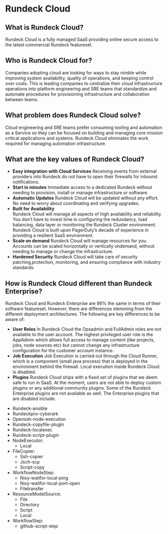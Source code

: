 # Rundeck Cloud

## What is Rundeck Cloud?
Rundeck Cloud is a fully managed SaaS providing online secure access to the latest commercial Rundeck featureset.
## Who is Rundeck Cloud for?
Companies adopting cloud are looking for ways to stay nimble while improving system availability, quality of operations, and keeping control over costs. This is leading companies to centralize their cloud infrastructure operations into platform engineering and SRE teams that standardize and automate procedures for provisioning infrastructure and collaboration between teams.
## What problem does Rundeck Cloud solve?
Cloud engineering and SRE teams prefer consuming tooling and automation as a Service so they can be focused on building and managing core mission critical applications and systems. Rundeck Cloud eliminates the work required for managing automation infrastructure.
## What are the key values of Rundeck Cloud?
- **Easy integration with Cloud Services**
Receiving events from external providers into Rundeck do not have to open their firewalls for inbound notifications.
- **Start in minutes**
Immediate access to a dedicated Rundeck without needing to provision, install or manage infrastructure or software.
- **Automatic Updates**
Rundeck Cloud will be updated without any effort. No need to worry about coordinating and verifying upgrades.
- **Built for Availability**  
Rundeck Cloud will manage all aspects of high availability and reliability. You don’t have to invest time in configuring the redundancy, load balancing, data layer or monitoring the Rundeck Cluster environment. Rundeck Cloud is built upon PagerDuty’s decade of experience in providing a resilient SaaS environment.
- **Scale on demand**
Rundeck Cloud will manage resources for you. Accounts can be scaled horizontally or vertically ondemand, without needing to manage or change the infrastructure.
- **Hardened Security**
Rundeck Cloud will take care of security patching,protection, monitoring, and ensuring compliance with industry standards.
## How is Rundeck Cloud different than Rundeck Enterprise?
Rundeck Cloud and Rundeck Enterprise are 99% the same in terms of their software featureset. However, there are differences stemming from the different deployment architectures. The following are key differences to be aware of:
- **User Roles**
In Rundeck Cloud the Opsadmin and FullAdmin roles are not available to the user account. The highest privileged user role is the AppAdmin which allows full access to manage content (like projects, jobs, node sources etc) but cannot change any infrastructure configuration for the customer account instance.
- **Job Execution**
Job Execution is carried out through the Cloud Runner, which is a component (small java process) that is deployed in the environment behind the firewall. Local execution inside Rundeck Cloud is disabled.
- **Plugins**
Rundeck Cloud ships with a fixed set of plugins that we deem safe to run in SaaS. At the moment, users are not able to deploy custom plugins or any additional community plugins. Some of the Rundeck Enterprise plugins are not available as well. The Enterprise plugins that are disabled include:
* Rundeck-ansible
* Rundeckpro-cyberark
* Openssh-node-execution
* Rundeck-copyfile-plugin
* Rundeck-localexec
* Rundeck-script-plugin
* NodeExecutor:
  - Local
* FileCopier:
  - Ssh-copier
  - Jsch-scp
  - Script-copy
* WorkflowNodeStep:
  - Nixy-waitfor-local-ping
  - Nixy-waitfor-local-port-open
  - Filetransfer
* ResourceModelSource:
  - File
  - Directory
  - Script
  - Local
* WorkflowStep:
  - github-script-step
